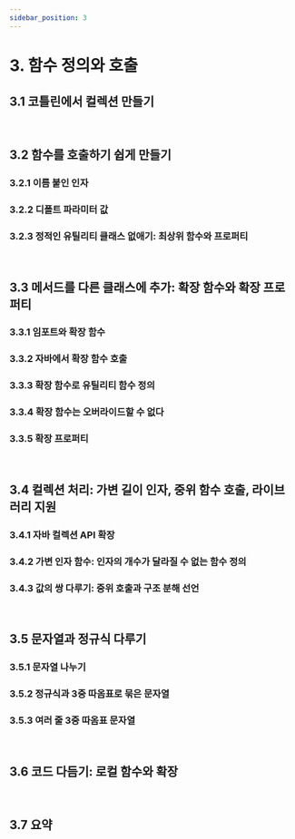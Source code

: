 ```yaml
---
sidebar_position: 3
---
```


# 3. 함수 정의와 호출

## 3.1 코틀린에서 컬렉션 만들기

<br/>

## 3.2 함수를 호출하기 쉽게 만들기

### 3.2.1 이름 붙인 인자

### 3.2.2 디폴트 파라미터 값

### 3.2.3 정적인 유틸리티 클래스 없애기: 최상위 함수와 프로퍼티

<br/>

## 3.3 메서드를 다른 클래스에 추가: 확장 함수와 확장 프로퍼티

### 3.3.1 임포트와 확장 함수

### 3.3.2 자바에서 확장 함수 호출

### 3.3.3 확장 함수로 유틸리티 함수 정의

### 3.3.4 확장 함수는 오버라이드할 수 없다

### 3.3.5 확장 프로퍼티

<br/>

## 3.4 컬렉션 처리: 가변 길이 인자, 중위 함수 호출, 라이브러리 지원

### 3.4.1 자바 컬렉션 API 확장

### 3.4.2 가변 인자 함수: 인자의 개수가 달라질 수 없는 함수 정의

### 3.4.3 값의 쌍 다루기: 중위 호출과 구조 분해 선언

<br/>

## 3.5 문자열과 정규식 다루기

### 3.5.1 문자열 나누기

### 3.5.2 정규식과 3중 따옴표로 묶은 문자열

### 3.5.3 여러 줄 3중 따옴표 문자열

<br/>

## 3.6 코드 다듬기: 로컬 함수와 확장

<br/>

## 3.7 요약
